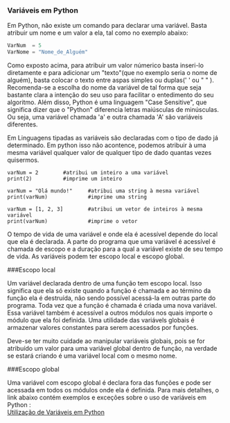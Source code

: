 ### Variáveis em Python

Em Python, não existe um comando para declarar uma variável. Basta atribuir um nome e um valor a ela, tal como no exemplo abaixo:  
```python
VarNum  = 5  
VarNome = "Nome_de_Alguém"  
```
Como exposto acima, para atribuir um valor númerico basta inseri-lo diretamente e para adicionar um "texto"(que no exemplo seria o nome de alguém), basta colocar o texto entre aspas simples ou duplas(' '  ou "  " ).  
Recomenda-se a escolha do nome da variável de tal forma que seja bastante clara a intenção do seu uso para facilitar o entedimento do seu algoritmo. Além disso, Python é uma linguagem "Case Sensitive", que significa dizer que o "Python" diferencia letras maiúsculas de minúsculas. Ou seja, uma variável chamada 'a' e outra chamada 'A' são variáveis diferentes.  

Em Linguagens tipadas as variáveis são declaradas com o tipo de dado já determinado. Em python isso não acontence, podemos atribuir à uma mesma variável qualquer valor de qualquer tipo de dado quantas vezes quisermos.

```
varNum = 2        #atribui um inteiro a uma variável
print(2)          #imprime um inteiro

varNum = "Olá mundo!"     #atribui uma string à mesma variável
print(varNum)             #imprime uma string

varNum = [1, 2, 3]        #atribui um vetor de inteiros à mesma variável
print(varNum)             #imprime o vetor
``` 
O tempo de vida de uma variável e onde ela é acessível depende do local que ela é declarada. A parte do programa que uma variável é acessível é chamada de escopo e a duração para a qual a variável existe de seu tempo de vida. As variáveis podem ter escopo local e escopo global.

###Escopo local

Um variável declarada dentro de uma função tem escopo local. Isso significa que ela só existe quando a função é chamada e ao término da função ela é destruída, não sendo possível acessá-la em outras parte do programa. Toda vez que a função é chamada é criada uma nova variável. Essa variável também é acessível a outros módulos nos quais importe o módulo que ela foi definida. Uma utilidade das variávels globais é armazenar valores constantes para serem acessados por funções.

Deve-se ter muito cuidade ao manipular variáveis globais, pois se for atribuído um valor para uma variável global dentro de função, na verdade se estará criando é uma variável local com o mesmo nome.

###Escopo global

Uma variável com escopo global é declara fora das funções e pode ser acessada em todos os módulos onde ela é definida.
Para mais detalhes, o link abaixo contém exemplos e exceções sobre o uso de variáveis em Python :  
[Utilização de Variáveis em Python](https://www.explorandoti.com.br/o-que-sao-variaveis-e-como-funcionam-no-python-3/)  
